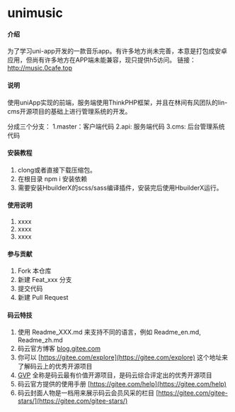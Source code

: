 # unimusic

#### 介绍
为了学习uni-app开发的一款音乐app。有许多地方尚未完善，本意是打包成安卓应用，但尚有许多地方在APP端未能兼容，现只提供h5访问。
链接：http://music.0cafe.top


#### 说明
使用uniApp实现的前端，服务端使用ThinkPHP框架，并且在林间有风团队的lin-cms开源项目的基础上进行管理系统的开发。

分成三个分支：
1.master：客户端代码
2.api: 服务端代码
3.cms: 后台管理系统代码

#### 安装教程

1.  clong或者直接下载压缩包。
2.  在根目录 npm i 安装依赖
3.  需要安装HbuilderX的scss/sass编译插件，安装完后使用HbuilderX运行。 

#### 使用说明

1.  xxxx
2.  xxxx
3.  xxxx

#### 参与贡献

1.  Fork 本仓库
2.  新建 Feat_xxx 分支
3.  提交代码
4.  新建 Pull Request


#### 码云特技

1.  使用 Readme\_XXX.md 来支持不同的语言，例如 Readme\_en.md, Readme\_zh.md
2.  码云官方博客 [blog.gitee.com](https://blog.gitee.com)
3.  你可以 [https://gitee.com/explore](https://gitee.com/explore) 这个地址来了解码云上的优秀开源项目
4.  [GVP](https://gitee.com/gvp) 全称是码云最有价值开源项目，是码云综合评定出的优秀开源项目
5.  码云官方提供的使用手册 [https://gitee.com/help](https://gitee.com/help)
6.  码云封面人物是一档用来展示码云会员风采的栏目 [https://gitee.com/gitee-stars/](https://gitee.com/gitee-stars/)
